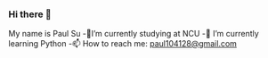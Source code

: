 ### Hi there 👋

My name is Paul Su
-🔭I’m currently studying at NCU
-🌱 I’m currently learning Python
-📫 How to reach me: paul104128@gmail.com
<!--
**PaulSu0905/PaulSu0905** is a ✨ _special_ ✨ repository because its `README.md` (this file) appears on your GitHub profile.
